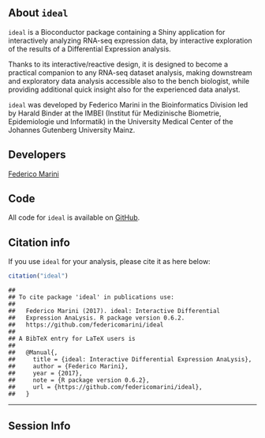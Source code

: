 ## About `ideal`

`ideal` is a Bioconductor package containing a Shiny application for interactively analyzing RNA-seq expression data, by interactive exploration of the results of a Differential Expression analysis.

Thanks to its interactive/reactive design, it is designed to become a practical companion to any RNA-seq dataset analysis, making downstream and exploratory data analysis accessible also to the bench biologist, while providing additional quick insight also for the experienced data analyst.

`ideal` was developed by Federico Marini in the Bioinformatics Division led by Harald Binder at the IMBEI (Institut für Medizinische Biometrie, Epidemiologie und Informatik) in the University Medical Center of the Johannes Gutenberg University Mainz.


## Developers

<a href="mailto:mailto:marinif@uni-mainz.de?subject=[ideal_feedback]" class="btn btn-primary">Federico Marini</a>

## Code

All code for `ideal` is available on 
<a href="https://github.com/federicomarini/ideal" target="_blank">GitHub</a>.


## Citation info

If you use `ideal` for your analysis, please cite it as here below:

```r
citation("ideal")
```

```
## 
## To cite package 'ideal' in publications use:
## 
##   Federico Marini (2017). ideal: Interactive Differential
##   Expression AnaLysis. R package version 0.6.2.
##   https://github.com/federicomarini/ideal
## 
## A BibTeX entry for LaTeX users is
## 
##   @Manual{,
##     title = {ideal: Interactive Differential Expression AnaLysis},
##     author = {Federico Marini},
##     year = {2017},
##     note = {R package version 0.6.2},
##     url = {https://github.com/federicomarini/ideal},
##   }
```

<hr/>

## Session Info
